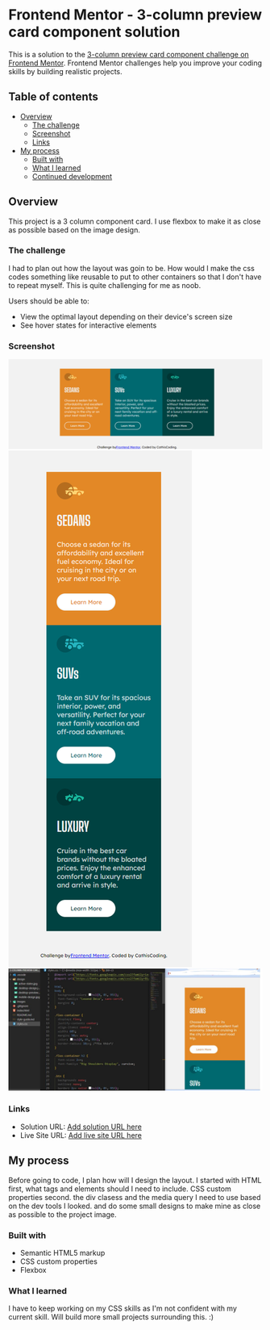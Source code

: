 # Frontend Mentor - 3-column preview card component solution

This is a solution to the [3-column preview card component challenge on Frontend Mentor](https://www.frontendmentor.io/challenges/3column-preview-card-component-pH92eAR2-). Frontend Mentor challenges help you improve your coding skills by building realistic projects.

## Table of contents

- [Overview](#overview)
  - [The challenge](#the-challenge)
  - [Screenshot](#screenshot)
  - [Links](#links)
- [My process](#my-process)
  - [Built with](#built-with)
  - [What I learned](#what-i-learned)
  - [Continued development](#continued-development)

## Overview

This project is a 3 column component card. I use flexbox to make it as close as possible based on the image design.

### The challenge

I had to plan out how the layout was goin to be. How would I make the css codes something like reusable to put to other containers so that I don't have to repeat myself. This is quite challenging for me as noob.

Users should be able to:

- View the optimal layout depending on their device's screen size
- See hover states for interactive elements

### Screenshot

![](/design/my%20screenshots/desktop.png)
![](/design/my%20screenshots/mobile.png)
![](/design/my%20screenshots/code.JPG)

### Links

- Solution URL: [Add solution URL here](https://your-solution-url.com)
- Live Site URL: [Add live site URL here](https://your-live-site-url.com)

## My process

Before going to code, I plan how will I design the layout. I started with HTML first, what tags and elements should I need to include. CSS custom properties second. the div clasess and the media query I need to use based on the dev tools I looked. and do some small designs to make mine as close as possible to the project image.

### Built with

- Semantic HTML5 markup
- CSS custom properties
- Flexbox

### What I learned

I have to keep working on my CSS skills as I'm not confident with my current skill. Will build more small projects surrounding this. :)
